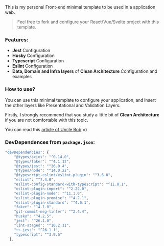 This is my personal Front-end minimal template to be used in a application web.

> Feel free to fork and configure your React/Vue/Svelte project with this template.

### Features:

- **Jest** Configuration
- **Husky** Configuration
- **Typescript** Configuration
- **Eslint** Configuration
- **Data, Domain and Infra layers** of **Clean Architecture** Configuration and examples


### How to use?

You can use this minimal template to configure your application, and insert the other layers like Presentational and Validation Layers.

Firstly, I strongly recommend that you study a little bit of **Clean Architecture** if you are not comfortable with this topic.

You can read this [article of Uncle Bob](https://blog.cleancoder.com/uncle-bob/2012/08/13/the-clean-architecture.html) =)

### DevDependences from `package.json`:

```js
"devDependencies": {
    "@types/axios": "^0.14.0",
    "@types/faker": "^4.1.12",
    "@types/jest": "^26.0.4",
    "@types/node": "^14.0.22",
    "@typescript-eslint/eslint-plugin": "^3.6.0",
    "eslint": "^7.4.0",
    "eslint-config-standard-with-typescript": "^11.0.1",
    "eslint-plugin-import": "^2.22.0",
    "eslint-plugin-node": "^11.1.0",
    "eslint-plugin-promise": "^4.2.1",
    "eslint-plugin-standard": "^4.0.1",
    "faker": "^4.1.0",
    "git-commit-msg-linter": "^2.4.4",
    "husky": "^4.2.5",
    "jest": "^26.1.0",
    "lint-staged": "^10.2.11",
    "ts-jest": "^26.1.1",
    "typescript": "^3.9.6"
  },
```
